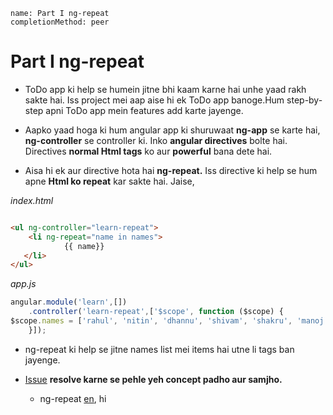 ```ngMeta
name: Part I ng-repeat
completionMethod: peer
```
# Part I ng-repeat

- ToDo app ki help se humein jitne bhi kaam karne hai unhe yaad rakh sakte hai. Iss project mei aap aise hi ek ToDo app banoge.Hum step-by-step apni ToDo app mein features add karte jayenge.

- Aapko yaad hoga ki hum angular app ki shuruwaat **ng-app** se karte hai, **ng-controller** se controller ki. Inko **angular directives** bolte hai. Directives **normal Html tags** ko aur **powerful** bana dete hai.

- Aisa hi ek aur directive hota hai **ng-repeat.** Iss directive ki help se hum apne **Html ko repeat** kar sakte hai. Jaise,

_index.html_
```html

<ul ng-controller="learn-repeat">
    <li ng-repeat="name in names">
            {{ name}}
   </li>
</ul>
```

_app.js_

```javascript
angular.module('learn',[])
    .controller('learn-repeat',['$scope', function ($scope) {
$scope.names = ['rahul', 'nitin', 'dhannu', 'shivam', 'shakru', 'manoj', 'deepanshu', 'suraj', 'aslam'];
    }]);

```


- ng-repeat ki help se jitne names list mei items hai utne li tags ban jayenge.

- [Issue](https://github.com/vidur149/angular-todo/issues/1) **resolve karne se pehle yeh concept padho aur samjho.**
    - ng-repeat [en](https://www.w3schools.com/angular/ng_ng-repeat.asp), hi